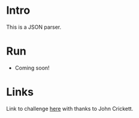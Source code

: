 # Intro

This is a JSON parser.

# Run

- Coming soon!

# Links

Link to challenge [here](https://codingchallenges.fyi/challenges/challenge-json-parser/) with thanks to John Crickett.